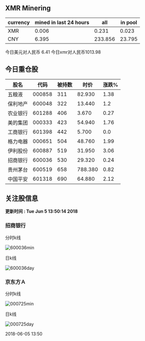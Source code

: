 ## XMR Minering

|currency|mined in last 24 hours|all|in pool|
|---|---|---|---|
|XMR|0.006|0.231|0.023|
|CNY|6.395|233.856|23.795|

今日美元对人民币 6.41	今日xmr对人民币1013.98


## 今日重仓股 

|股名|代码|被持数|时价|涨跌%|
|---|---|---|---|---|
|五粮液|000858|311|82.930|1.38|
|保利地产|600048|322|13.440|1.2|
|农业银行|601288|406|3.670|0.27|
|美的集团|000333|423|54.940|1.76|
|工商银行|601398|442|5.700|0.0|
|格力电器|000651|504|48.760|1.99|
|伊利股份|600887|519|31.950|3.06|
|招商银行|600036|530|29.320|0.24|
|贵州茅台|600519|658|788.380|0.82|
|中国平安|601318|690|64.880|2.12|

## 关注股信息
**更新时间 : Tue Jun  5 13:50:14 2018**
### 招商银行 
分时k线

![600036min](http://image.sinajs.cn/newchart/min/n/sh600036.gif)

日k线

![600036day](http://image.sinajs.cn/newchart/daily/n/sh600036.gif)

### 京东方Ａ 
分时k线

![000725min](http://image.sinajs.cn/newchart/min/n/sz000725.gif)

日k线

![000725day](http://image.sinajs.cn/newchart/daily/n/sz000725.gif)

2018-06-05 13:50